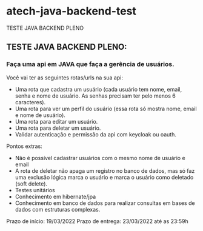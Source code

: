 # atech-java-backend-test
TESTE JAVA BACKEND PLENO

## TESTE JAVA BACKEND PLENO:

### Faça uma api em JAVA que faça a gerência de usuários.

Você vai ter as seguintes rotas/urls na sua api:
- Uma rota que cadastra um usuário (cada usuário tem nome, email, senha e nome de usuário. As senhas precisam ter pelo menos 6 caracteres).
- Uma rota para ver um perfil do usuário (essa rota só mostra nome, email e nome de usuário).
- Uma rota para editar um usuário.
- Uma rota para deletar um usuário.
- Validar autenticação e permissão da api com keycloak ou oauth.

Pontos extras:
- Não é possível cadastrar usuários com o mesmo nome de usuário e email
- A rota de deletar não apaga um registro no banco de dados, mas só faz uma exclusão lógica marca o usuário e marca o usuário como deletado (soft delete).
- Testes unitários
- Conhecimento em hibernate/jpa
- Conhecimento em banco de dados para realizar consultas em bases de dados com estruturas complexas.

Prazo de início: 19/03/2022
Prazo de entrega: 23/03/2022 até as 23:59h
